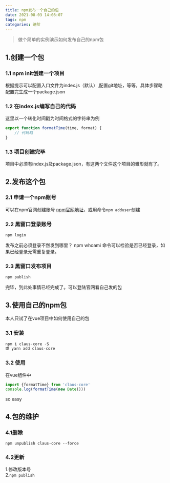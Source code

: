 ```yaml
---
title: npm发布一个自己的包
date: 2021-08-03 14:08:07
tags: npm
categories: 进阶
---
```


>做个简单的实例演示如何发布自己的npm包
## 1.创建一个包
### 1.1 npm init创建一个项目
根据提示可以配置入口文件为index.js（默认）,配置git地址，等等，具体步骤略<br>
配置完生成一个package.json
### 1.2 在index.js编写自己的代码
这里以一个转化时间戳为时间格式的字符串为例

```js
export function formatTime(time, format) {
    // 代码略
}
```
### 1.3 项目创建完毕
项目中必须有index.js及package.json，有这两个文件这个项目的雏形就有了。

## 2.发布这个包
### 2.1 申请一个npm账号
可以在npm官网创建账号 [npm官网地址](https://www.npmjs.com/)，或用命令`npm adduser`创建
### 2.2 黑窗口登录账号
`npm login`

发布之前必须登录不然发到哪里？ npm whoami 命令可以检验是否已经登录，如果已经登录无需重复登录。
### 2.3 黑窗口发布项目
`npm publish`

完毕，到此处事情已经完成了。可以登陆官网看自己发的包

## 3.使用自己的npm包
本人只试了在vue项目中如何使用自己的包
### 3.1 安装
```js
npm i claus-core -S
或 yarn add claus-core
```
### 3.2 使用
在vue组件中

```js
import {formatTime} from 'claus-core'
console.log(formatTime(new Date()))
```
so easy
## 4.包的维护
### 4.1删除
`npm unpublish claus-core --force`
### 4.2更新
1.修改版本号<br>
2.`npm publish`

